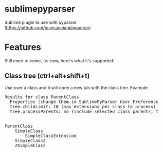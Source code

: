 
# sublimepyparser

Sublime plugin to use with pyparser (https://github.com/josecanciani/pyparser)

# Features

Still more to come, for now, here's what it's supported:

## Class tree (ctrl+alt+shift+t)

Use over a class and it will open a new tab with the class tree.
Example:
<pre>
Results for class ParentClass
  Properties (change them in SublimePyParser User Preference file):
  tree.childLimit: 10 (max extensions per class to process)
  tree.processParents: no (include selected class parents, to build full tree -may take long-)


ParentClass
    SimpleClass
        SimpleClassExtension
    SimpleClass2
    ZSimpleClass
</pre>
